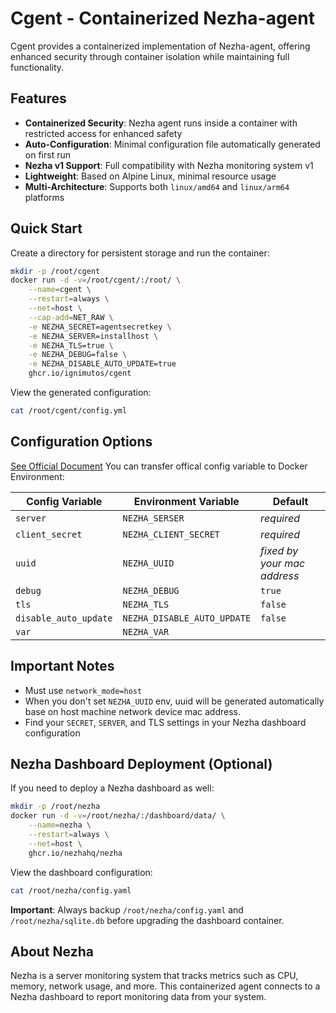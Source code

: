 # Cgent - Containerized Nezha-agent

Cgent provides a containerized implementation of Nezha-agent, offering enhanced security through container isolation while maintaining full functionality.

## Features

- **Containerized Security**: Nezha agent runs inside a container with restricted access for enhanced safety
- **Auto-Configuration**: Minimal configuration file automatically generated on first run
- **Nezha v1 Support**: Full compatibility with Nezha monitoring system v1
- **Lightweight**: Based on Alpine Linux, minimal resource usage
- **Multi-Architecture**: Supports both `linux/amd64` and `linux/arm64` platforms

## Quick Start

Create a directory for persistent storage and run the container:

```bash
mkdir -p /root/cgent
docker run -d -v=/root/cgent/:/root/ \
    --name=cgent \
    --restart=always \
    --net=host \
    --cap-add=NET_RAW \
    -e NEZHA_SECRET=agentsecretkey \
    -e NEZHA_SERVER=installhost \
    -e NEZHA_TLS=true \
    -e NEZHA_DEBUG=false \
    -e NEZHA_DISABLE_AUTO_UPDATE=true
    ghcr.io/ignimutos/cgent
```

View the generated configuration:

```bash
cat /root/cgent/config.yml
```

## Configuration Options

[See Official Document](https://nezha.wiki/en_US/configuration/agent.html#options)
You can transfer offical config variable to Docker Environment:

| Config Variable       | Environment Variable        | Default                     |
| --------------------- | --------------------------- | --------------------------- |
| `server`              | `NEZHA_SERSER`              | _required_                  |
| `client_secret`       | `NEZHA_CLIENT_SECRET`       | _required_                  |
| `uuid`                | `NEZHA_UUID`                | _fixed by your mac address_ |
| `debug`               | `NEZHA_DEBUG`               | `true`                      |
| `tls`                 | `NEZHA_TLS`                 | `false`                     |
| `disable_auto_update` | `NEZHA_DISABLE_AUTO_UPDATE` | `false`                     |
| `var`                 | `NEZHA_VAR`                 |                             |

## Important Notes

- Must use `network_mode=host`
- When you don't set `NEZHA_UUID` env, uuid will be generated automatically base on host machine network device mac address.
- Find your `SECRET`, `SERVER`, and TLS settings in your Nezha dashboard configuration

## Nezha Dashboard Deployment (Optional)

If you need to deploy a Nezha dashboard as well:

```bash
mkdir -p /root/nezha
docker run -d -v=/root/nezha/:/dashboard/data/ \
    --name=nezha \
    --restart=always \
    --net=host \
    ghcr.io/nezhahq/nezha
```

View the dashboard configuration:

```bash
cat /root/nezha/config.yaml
```

**Important**: Always backup `/root/nezha/config.yaml` and `/root/nezha/sqlite.db` before upgrading the dashboard container.

## About Nezha

Nezha is a server monitoring system that tracks metrics such as CPU, memory, network usage, and more. This containerized agent connects to a Nezha dashboard to report monitoring data from your system.
